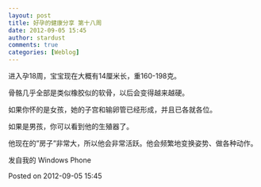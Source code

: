```yaml
---
layout: post
title: 好孕的健康分享 第十八周
date: 2012-09-05 15:45
author: stardust
comments: true
categories: [Weblog]
---
```

进入孕18周，宝宝现在大概有14厘米长，重160-198克。

骨骼几乎全部是类似橡胶似的软骨，以后会变得越来越硬。

如果你怀的是女孩，她的子宫和输卵管已经形成，并且已各就各位。

如果是男孩，你可以看到他的生殖器了。

他现在的”房子”非常大，所以他会非常活跃。他会频繁地变换姿势、做各种动作。

发自我的 Windows Phone

Posted on 2012-09-05 15:45
